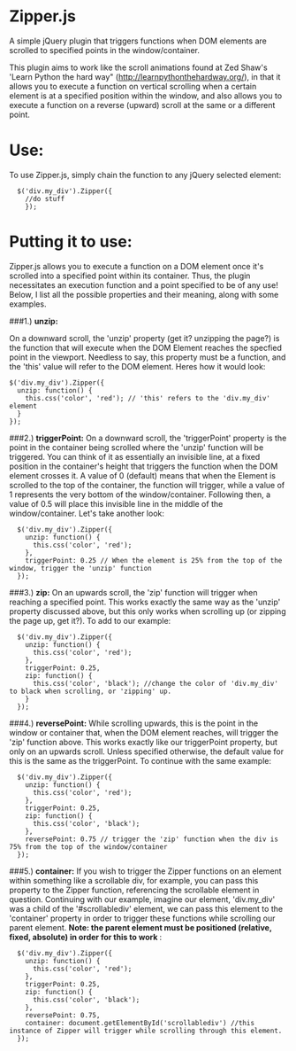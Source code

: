# Zipper.js
A simple jQuery plugin that triggers functions when DOM elements are scrolled to specified points in the window/container.

This plugin aims to work like the scroll animations found at Zed Shaw's 'Learn Python the hard way" (http://learnpythonthehardway.org/), in that it allows you to execute a function on vertical scrolling when a certain element is at a specified position within the window, and also allows you to execute a function on a reverse (upward) scroll at the same or a different point. 

# Use:

To use Zipper.js, simply chain the function to any jQuery selected element:
```
  $('div.my_div').Zipper({
    //do stuff
    });
```    
# Putting it to use: 

Zipper.js allows you to execute a function on a DOM element once it's scrolled into a specified point within its container. Thus, the plugin necessitates an execution function and a point specified to be of any use! Below, I list all the possible properties and their meaning, along with some examples.

###1.) <b>unzip:</b> 

On a downward scroll, the 'unzip' property (get it? unzipping the page?) is the function that will execute when the DOM Element reaches the specfied point in the viewport. Needless to say, this property must be  a function, and the 'this' value will refer to the DOM element. Heres how it would look: 
  ```
  $('div.my_div').Zipper({
    unzip: function() {
      this.css('color', 'red'); // 'this' refers to the 'div.my_div' element
    }
  });
```
###2.) <b>triggerPoint:</b>
On a downward scroll, the 'triggerPoint' property is the point in the container being scrolled where the 'unzip' function will be triggered. You can think of it as essentially an invisible line, at a fixed position in the container's height that triggers the function when the DOM element crosses it. A value of 0 (default) means that when the Element is scrolled to the top of the container, the function will trigger, while a value of 1 represents the very bottom of the window/container. Following then, a value of 0.5 will place this invisible line in the middle of the window/container. Let's take another look: 
```
  $('div.my_div').Zipper({
    unzip: function() {
      this.css('color', 'red');
    },
    triggerPoint: 0.25 // When the element is 25% from the top of the window, trigger the 'unzip' function
  });
```
###3.) <b>zip:</b> 
On an upwards scroll, the 'zip' function will trigger when reaching a specified point. This works exactly the same way as the 'unzip' property discussed above, but this only works when scrolling up (or zipping the page up, get it?). To add to our example: 
```
  $('div.my_div').Zipper({
    unzip: function() {
      this.css('color', 'red');
    },
    triggerPoint: 0.25,
    zip: function() {
      this.css('color', 'black'); //change the color of 'div.my_div' to black when scrolling, or 'zipping' up. 
    }
  });
```
###4.) <b>reversePoint:</b> 
While scrolling upwards, this is the point in the window or container that, when the DOM element reaches, will trigger the 'zip' function above. This works exactly like our triggerPoint property, but only on an upwards scroll. Unless specified otherwise, the default value for this is the same as the triggerPoint. To continue with the same example: 
```
  $('div.my_div').Zipper({
    unzip: function() {
      this.css('color', 'red');
    },
    triggerPoint: 0.25,
    zip: function() {
      this.css('color', 'black'); 
    },
    reversePoint: 0.75 // trigger the 'zip' function when the div is 75% from the top of the window/container
  });
```
###5.) <b> container:</b> 
If you wish to trigger the Zipper functions on an element within something like a scrollable div, for example, you can pass this property to the Zipper function, referencing the scrollable element in question. Continuing with our example, imagine our element, 'div.my_div' was a child of the '#scrollablediv' element, we can pass this element to the 'container' property in order to trigger these functions while scrolling our parent element. <b> Note: the parent element must be positioned (relative, fixed, absolute) in order for this to work </b>: 
```
  $('div.my_div').Zipper({
    unzip: function() {
      this.css('color', 'red');
    },
    triggerPoint: 0.25,
    zip: function() {
      this.css('color', 'black'); 
    },
    reversePoint: 0.75,
    container: document.getElementById('scrollablediv') //this instance of Zipper will trigger while scrolling through this element.
  });  
```


